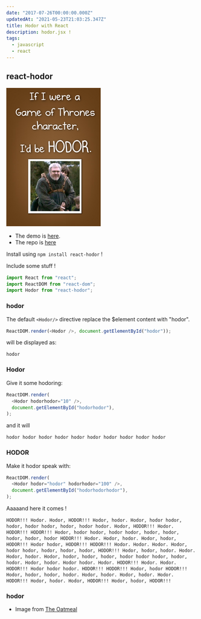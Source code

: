 ```yaml
---
date: "2017-07-26T00:00:00.000Z"
updatedAt: "2021-05-23T21:03:25.347Z"
title: Hodor with React
description: hodor.jsx !
tags:
  - javascript
  - react
---
```


## react-hodor

![Hodor !](../../../public/assets/contentful/38log8us31S0ROXlnqJn9b/839584563121d043f69dcee812c88aae/oatmeal_hodor.jpg)

- The demo is [here](https://dev.ehret.me/react-hodor/demo/).
- The repo is [here](https://github.com/SiegfriedEhret/react-hodor)

Install using `npm install react-hodor` !

Include some stuff !

```javascript
import React from "react";
import ReactDOM from "react-dom";
import Hodor from "react-hodor";
```

### hodor

The default `<Hodor/>` directive replace the $element content with "hodor".

```javascript
ReactDOM.render(<Hodor />, document.getElementById("hodor"));
```

will be displayed as:

```text
hodor
```

### Hodor

Give it some hodoring:

```javascript
ReactDOM.render(
  <Hodor hodorhodor="10" />,
  document.getElementById("hodorhodor"),
);
```

and it will

```text
hodor hodor hodor hodor hodor hodor hodor hodor hodor hodor
```

### HODOR

Make it hodor speak with:

```javascript
ReactDOM.render(
  <Hodor hodor="hodor" hodorhodor="100" />,
  document.getElementById("hodorhodorhodor"),
);
```

Aaaaand here it comes !

```text
HODOR!!! Hodor. Hodor, HODOR!!! Hodor, hodor. Hodor, hodor hodor, hodor, hodor hodor, hodor, hodor hodor. Hodor, HODOR!!! Hodor. HODOR!!! HODOR!!! Hodor, hodor hodor, hodor hodor, hodor, hodor, hodor, hodor, hodor HODOR!!! Hodor. Hodor, hodor. Hodor, hodor, HODOR!!! Hodor hodor, HODOR!!! HODOR!!! Hodor. Hodor. Hodor. Hodor, hodor hodor, hodor, hodor, hodor, HODOR!!! Hodor, hodor, hodor. Hodor. Hodor, hodor. Hodor, hodor, hodor, hodor, hodor hodor hodor, hodor, hodor. Hodor, hodor. Hodor hodor. Hodor. HODOR!!! Hodor. Hodor. HODOR!!! Hodor hodor hodor. HODOR!!! HODOR!!! Hodor, hodor HODOR!!! Hodor, hodor, hodor, hodor. Hodor, hodor. Hodor, hodor. Hodor. HODOR!!! Hodor, hodor. Hodor, HODOR!!! Hodor, hodor, HODOR!!!
```

### hodor

- Image from [The Oatmeal](http://theoatmeal.com/quiz/got_character)
